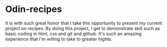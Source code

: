 # Odin-recipes

It is with such great honor that I take this opportunity to present my current project on recipes.
By doing this project, I get to demonstrate skill such as basic coding in html, css and git and github.
It's such an amazing experience that I'm willing to take to greater hights.
